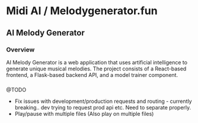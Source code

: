 # Midi AI / Melodygenerator.fun

## AI Melody Generator

### Overview

AI Melody Generator is a web application that uses artificial intelligence to generate unique musical melodies. The project consists of a React-based frontend, a Flask-based backend API, and a model trainer component.

###

@TODO

 - Fix issues with development/production requests and routing - currently breaking.. dev trying to request prod api etc. Need to separate properly.
 - Play/pause with multiple files (Also play on multiple files)
